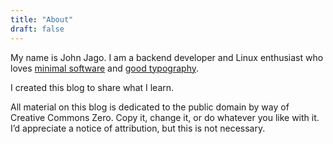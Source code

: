 ```yaml
---
title: "About"
draft: false
---
```


My name is John Jago. I am a backend developer and Linux enthusiast who loves [minimal software](https://suckless.org/) and [good typography](https://practicaltypography.com/).

I created this blog to share what I learn.

All material on this blog is dedicated to the public domain by way of Creative Commons Zero. Copy it, change it, or do whatever you like with it. I’d appreciate a notice of attribution, but this is not necessary.
